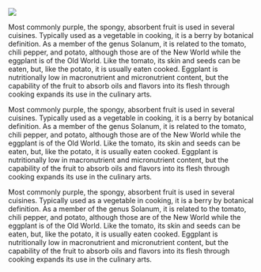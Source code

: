<a href="https://juncture-digital.org"><img src="https://juncture-digital.org/images/ve-button.png"></a>

<param ve-config 
       title="Eggplant"
       author="Ana Carolina Carmona Ribeiro, Nathan Cornish, and Sheila Scoville"
       banner="https://upload.wikimedia.org/wikipedia/commons/5/55/Leiden_University_Library_-_Seikei_Zusetsu_vol._26%2C_page_027_-_%E6%B8%A4%E6%B5%B7%E8%8C%84%2C_%E6%B0%B4%E8%8C%84_-_Solanum_melongena_L._-_%E8%8C%84%E5%AD%90_-_idem%2C_1804.jpg" 
       layout="vertical">
 
Most commonly purple, the spongy, absorbent fruit is used in several cuisines. Typically used as a vegetable in cooking, it is a berry by botanical definition. As a member of the genus Solanum, it is related to the tomato, chili pepper, and potato, although those are of the New World while the eggplant is of the Old World. Like the tomato, its skin and seeds can be eaten, but, like the potato, it is usually eaten cooked. Eggplant is nutritionally low in macronutrient and micronutrient content, but the capability of the fruit to absorb oils and flavors into its flesh through cooking expands its use in the culinary arts.
 <param ve-map 
      center="Q41183" 
      zoom="10" 
      Title="Aleppo, Syria"
      show-labels>      

Most commonly purple, the spongy, absorbent fruit is used in several cuisines. Typically used as a vegetable in cooking, it is a berry by botanical definition. As a member of the genus Solanum, it is related to the tomato, chili pepper, and potato, although those are of the New World while the eggplant is of the Old World. Like the tomato, its skin and seeds can be eaten, but, like the potato, it is usually eaten cooked. Eggplant is nutritionally low in macronutrient and micronutrient content, but the capability of the fruit to absorb oils and flavors into its flesh through cooking expands its use in the culinary arts.
<param ve-image 
       label="Eggplant emoji" 
       description="Eggplant emoji" 
       license="via BHL" 
       url="https://www.biodiversitylibrary.org/pageImage/50118220#page/101/mode/1up"
       region="413,140,2705,2632">

Most commonly purple, the spongy, absorbent fruit is used in several cuisines. Typically used as a vegetable in cooking, it is a berry by botanical definition. As a member of the genus Solanum, it is related to the tomato, chili pepper, and potato, although those are of the New World while the eggplant is of the Old World. Like the tomato, its skin and seeds can be eaten, but, like the potato, it is usually eaten cooked. Eggplant is nutritionally low in macronutrient and micronutrient content, but the capability of the fruit to absorb oils and flavors into its flesh through cooking expands its use in the culinary arts.
<param ve-image 
       label="Eggplant emoji" 
       description="Eggplant emoji" 
       license="via BHL" 
       url="https://upload.wikimedia.org/wikipedia/commons/f/f0/Twemoji_1f346.svg"
       fit="contain">
